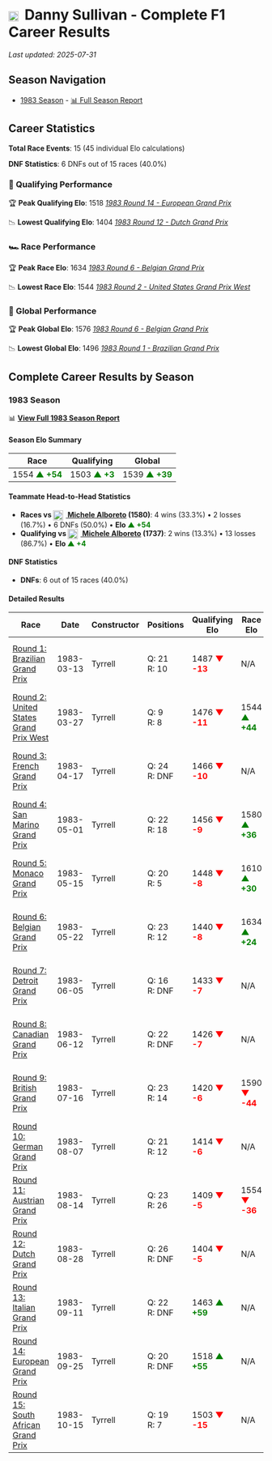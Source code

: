 # <img src="https://upload.wikimedia.org/wikipedia/commons/a/a4/Flag_of_the_United_States.svg" alt="United States" width="20" height="auto" style="vertical-align: middle; margin-right: 5px;" onerror="this.outerHTML='🇺🇸'; this.style.marginRight='5px';"/> Danny Sullivan - Complete F1 Career Results

*Last updated: 2025-07-31*

## Season Navigation

- [1983 Season](#1983-season) - [📊 Full Season Report](../seasons/1983-season-report)

## Career Statistics

**Total Race Events**: 15 (45 individual Elo calculations)

**DNF Statistics**: 6 DNFs out of 15 races (40.0%)

### 🏁 Qualifying Performance

🏆 **Peak Qualifying Elo**: 1518
   *[1983 Round 14 - European Grand Prix](../seasons/1983-season-report#round-14-european-grand-prix)*

📉 **Lowest Qualifying Elo**: 1404
   *[1983 Round 12 - Dutch Grand Prix](../seasons/1983-season-report#round-12-dutch-grand-prix)*

### 🏎️ Race Performance

🏆 **Peak Race Elo**: 1634
   *[1983 Round 6 - Belgian Grand Prix](../seasons/1983-season-report#round-6-belgian-grand-prix)*

📉 **Lowest Race Elo**: 1544
   *[1983 Round 2 - United States Grand Prix West](../seasons/1983-season-report#round-2-united-states-grand-prix-west)*

### 🌟 Global Performance

🏆 **Peak Global Elo**: 1576
   *[1983 Round 6 - Belgian Grand Prix](../seasons/1983-season-report#round-6-belgian-grand-prix)*

📉 **Lowest Global Elo**: 1496
   *[1983 Round 1 - Brazilian Grand Prix](../seasons/1983-season-report#round-1-brazilian-grand-prix)*


## Complete Career Results by Season

### 1983 Season

📊 **[View Full 1983 Season Report](../seasons/1983-season-report)**

#### Season Elo Summary

| Race | Qualifying | Global |
|------|------------|--------|
| 1554 **<span style="color: green;">▲ +54</span>** | 1503 **<span style="color: green;">▲ +3</span>** | 1539 **<span style="color: green;">▲ +39</span>** |

#### Teammate Head-to-Head Statistics

- **Races vs [<img src="https://upload.wikimedia.org/wikipedia/commons/0/03/Flag_of_Italy.svg" alt="Italy" width="20" height="auto" style="vertical-align: middle; margin-right: 5px;" onerror="this.outerHTML='🇮🇹'; this.style.marginRight='5px';"/> Michele Alboreto](michele-alboreto) (1580)**: 4 wins (33.3%) • 2 losses (16.7%) • 6 DNFs (50.0%) • **Elo **<span style="color: green;">▲ +54</span>****
- **Qualifying vs [<img src="https://upload.wikimedia.org/wikipedia/commons/0/03/Flag_of_Italy.svg" alt="Italy" width="20" height="auto" style="vertical-align: middle; margin-right: 5px;" onerror="this.outerHTML='🇮🇹'; this.style.marginRight='5px';"/> Michele Alboreto](michele-alboreto) (1737)**: 2 wins (13.3%) • 13 losses (86.7%) • **Elo **<span style="color: green;">▲ +4</span>****


#### DNF Statistics

- **DNFs**: 6 out of 15 races (40.0%)

#### Detailed Results

| Race | Date | Constructor | Positions | Qualifying Elo | Race Elo | Global Elo | Teammate |
|------|------|-------------|-----------|----------------|----------|------------|----------|
| [Round 1: Brazilian Grand Prix](../seasons/1983-season-report#round-1-brazilian-grand-prix) | 1983-03-13 | Tyrrell | Q: 21<br/>R: 10 | 1487 **<span style="color: red;">▼ -13</span>** | N/A | 1496 **<span style="color: red;">▼ -4</span>** | [<img src="https://upload.wikimedia.org/wikipedia/commons/0/03/Flag_of_Italy.svg" alt="Italy" width="20" height="auto" style="vertical-align: middle; margin-right: 5px;" onerror="this.outerHTML='🇮🇹'; this.style.marginRight='5px';"/> Michele Alboreto](michele-alboreto)<br/>Q: 11<br/>R: DNF |
| [Round 2: United States Grand Prix West](../seasons/1983-season-report#round-2-united-states-grand-prix-west) | 1983-03-27 | Tyrrell | Q: 9<br/>R: 8 | 1476 **<span style="color: red;">▼ -11</span>** | 1544 **<span style="color: green;">▲ +44</span>** | 1524 **<span style="color: green;">▲ +27</span>** | [<img src="https://upload.wikimedia.org/wikipedia/commons/0/03/Flag_of_Italy.svg" alt="Italy" width="20" height="auto" style="vertical-align: middle; margin-right: 5px;" onerror="this.outerHTML='🇮🇹'; this.style.marginRight='5px';"/> Michele Alboreto](michele-alboreto)<br/>Q: 7<br/>R: 9 |
| [Round 3: French Grand Prix](../seasons/1983-season-report#round-3-french-grand-prix) | 1983-04-17 | Tyrrell | Q: 24<br/>R: DNF | 1466 **<span style="color: red;">▼ -10</span>** | N/A | 1521 **<span style="color: red;">▼ -3</span>** | [<img src="https://upload.wikimedia.org/wikipedia/commons/0/03/Flag_of_Italy.svg" alt="Italy" width="20" height="auto" style="vertical-align: middle; margin-right: 5px;" onerror="this.outerHTML='🇮🇹'; this.style.marginRight='5px';"/> Michele Alboreto](michele-alboreto)<br/>Q: 15<br/>R: 8 |
| [Round 4: San Marino Grand Prix](../seasons/1983-season-report#round-4-san-marino-grand-prix) | 1983-05-01 | Tyrrell | Q: 22<br/>R: 18 | 1456 **<span style="color: red;">▼ -9</span>** | 1580 **<span style="color: green;">▲ +36</span>** | 1543 **<span style="color: green;">▲ +23</span>** | [<img src="https://upload.wikimedia.org/wikipedia/commons/0/03/Flag_of_Italy.svg" alt="Italy" width="20" height="auto" style="vertical-align: middle; margin-right: 5px;" onerror="this.outerHTML='🇮🇹'; this.style.marginRight='5px';"/> Michele Alboreto](michele-alboreto)<br/>Q: 13<br/>R: 24 |
| [Round 5: Monaco Grand Prix](../seasons/1983-season-report#round-5-monaco-grand-prix) | 1983-05-15 | Tyrrell | Q: 20<br/>R: 5 | 1448 **<span style="color: red;">▼ -8</span>** | 1610 **<span style="color: green;">▲ +30</span>** | 1562 **<span style="color: green;">▲ +19</span>** | [<img src="https://upload.wikimedia.org/wikipedia/commons/0/03/Flag_of_Italy.svg" alt="Italy" width="20" height="auto" style="vertical-align: middle; margin-right: 5px;" onerror="this.outerHTML='🇮🇹'; this.style.marginRight='5px';"/> Michele Alboreto](michele-alboreto)<br/>Q: 11<br/>R: 19 |
| [Round 6: Belgian Grand Prix](../seasons/1983-season-report#round-6-belgian-grand-prix) | 1983-05-22 | Tyrrell | Q: 23<br/>R: 12 | 1440 **<span style="color: red;">▼ -8</span>** | 1634 **<span style="color: green;">▲ +24</span>** | 1576 **<span style="color: green;">▲ +14</span>** | [<img src="https://upload.wikimedia.org/wikipedia/commons/0/03/Flag_of_Italy.svg" alt="Italy" width="20" height="auto" style="vertical-align: middle; margin-right: 5px;" onerror="this.outerHTML='🇮🇹'; this.style.marginRight='5px';"/> Michele Alboreto](michele-alboreto)<br/>Q: 17<br/>R: 14 |
| [Round 7: Detroit Grand Prix](../seasons/1983-season-report#round-7-detroit-grand-prix) | 1983-06-05 | Tyrrell | Q: 16<br/>R: DNF | 1433 **<span style="color: red;">▼ -7</span>** | N/A | 1574 **<span style="color: red;">▼ -2</span>** | [<img src="https://upload.wikimedia.org/wikipedia/commons/0/03/Flag_of_Italy.svg" alt="Italy" width="20" height="auto" style="vertical-align: middle; margin-right: 5px;" onerror="this.outerHTML='🇮🇹'; this.style.marginRight='5px';"/> Michele Alboreto](michele-alboreto)<br/>Q: 6<br/>R: 1 |
| [Round 8: Canadian Grand Prix](../seasons/1983-season-report#round-8-canadian-grand-prix) | 1983-06-12 | Tyrrell | Q: 22<br/>R: DNF | 1426 **<span style="color: red;">▼ -7</span>** | N/A | 1572 **<span style="color: red;">▼ -2</span>** | [<img src="https://upload.wikimedia.org/wikipedia/commons/0/03/Flag_of_Italy.svg" alt="Italy" width="20" height="auto" style="vertical-align: middle; margin-right: 5px;" onerror="this.outerHTML='🇮🇹'; this.style.marginRight='5px';"/> Michele Alboreto](michele-alboreto)<br/>Q: 17<br/>R: 8 |
| [Round 9: British Grand Prix](../seasons/1983-season-report#round-9-british-grand-prix) | 1983-07-16 | Tyrrell | Q: 23<br/>R: 14 | 1420 **<span style="color: red;">▼ -6</span>** | 1590 **<span style="color: red;">▼ -44</span>** | 1539 **<span style="color: red;">▼ -33</span>** | [<img src="https://upload.wikimedia.org/wikipedia/commons/0/03/Flag_of_Italy.svg" alt="Italy" width="20" height="auto" style="vertical-align: middle; margin-right: 5px;" onerror="this.outerHTML='🇮🇹'; this.style.marginRight='5px';"/> Michele Alboreto](michele-alboreto)<br/>Q: 16<br/>R: 13 |
| [Round 10: German Grand Prix](../seasons/1983-season-report#round-10-german-grand-prix) | 1983-08-07 | Tyrrell | Q: 21<br/>R: 12 | 1414 **<span style="color: red;">▼ -6</span>** | N/A | 1538 **<span style="color: red;">▼ -2</span>** | [<img src="https://upload.wikimedia.org/wikipedia/commons/0/03/Flag_of_Italy.svg" alt="Italy" width="20" height="auto" style="vertical-align: middle; margin-right: 5px;" onerror="this.outerHTML='🇮🇹'; this.style.marginRight='5px';"/> Michele Alboreto](michele-alboreto)<br/>Q: 16<br/>R: DNF |
| [Round 11: Austrian Grand Prix](../seasons/1983-season-report#round-11-austrian-grand-prix) | 1983-08-14 | Tyrrell | Q: 23<br/>R: 26 | 1409 **<span style="color: red;">▼ -5</span>** | 1554 **<span style="color: red;">▼ -36</span>** | 1511 **<span style="color: red;">▼ -27</span>** | [<img src="https://upload.wikimedia.org/wikipedia/commons/0/03/Flag_of_Italy.svg" alt="Italy" width="20" height="auto" style="vertical-align: middle; margin-right: 5px;" onerror="this.outerHTML='🇮🇹'; this.style.marginRight='5px';"/> Michele Alboreto](michele-alboreto)<br/>Q: 18<br/>R: 21 |
| [Round 12: Dutch Grand Prix](../seasons/1983-season-report#round-12-dutch-grand-prix) | 1983-08-28 | Tyrrell | Q: 26<br/>R: DNF | 1404 **<span style="color: red;">▼ -5</span>** | N/A | 1509 **<span style="color: red;">▼ -1</span>** | [<img src="https://upload.wikimedia.org/wikipedia/commons/0/03/Flag_of_Italy.svg" alt="Italy" width="20" height="auto" style="vertical-align: middle; margin-right: 5px;" onerror="this.outerHTML='🇮🇹'; this.style.marginRight='5px';"/> Michele Alboreto](michele-alboreto)<br/>Q: 18<br/>R: 6 |
| [Round 13: Italian Grand Prix](../seasons/1983-season-report#round-13-italian-grand-prix) | 1983-09-11 | Tyrrell | Q: 22<br/>R: DNF | 1463 **<span style="color: green;">▲ +59</span>** | N/A | 1527 **<span style="color: green;">▲ +18</span>** | [<img src="https://upload.wikimedia.org/wikipedia/commons/0/03/Flag_of_Italy.svg" alt="Italy" width="20" height="auto" style="vertical-align: middle; margin-right: 5px;" onerror="this.outerHTML='🇮🇹'; this.style.marginRight='5px';"/> Michele Alboreto](michele-alboreto)<br/>Q: 24<br/>R: DNF |
| [Round 14: European Grand Prix](../seasons/1983-season-report#round-14-european-grand-prix) | 1983-09-25 | Tyrrell | Q: 20<br/>R: DNF | 1518 **<span style="color: green;">▲ +55</span>** | N/A | 1544 **<span style="color: green;">▲ +17</span>** | [<img src="https://upload.wikimedia.org/wikipedia/commons/0/03/Flag_of_Italy.svg" alt="Italy" width="20" height="auto" style="vertical-align: middle; margin-right: 5px;" onerror="this.outerHTML='🇮🇹'; this.style.marginRight='5px';"/> Michele Alboreto](michele-alboreto)<br/>Q: 26<br/>R: DNF |
| [Round 15: South African Grand Prix](../seasons/1983-season-report#round-15-south-african-grand-prix) | 1983-10-15 | Tyrrell | Q: 19<br/>R: 7 | 1503 **<span style="color: red;">▼ -15</span>** | N/A | 1539 **<span style="color: red;">▼ -4</span>** | [<img src="https://upload.wikimedia.org/wikipedia/commons/0/03/Flag_of_Italy.svg" alt="Italy" width="20" height="auto" style="vertical-align: middle; margin-right: 5px;" onerror="this.outerHTML='🇮🇹'; this.style.marginRight='5px';"/> Michele Alboreto](michele-alboreto)<br/>Q: 18<br/>R: DNF |

